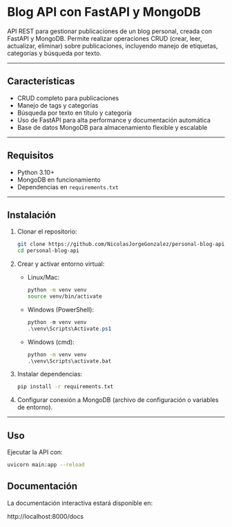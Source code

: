 # Blog API con FastAPI y MongoDB

API REST para gestionar publicaciones de un blog personal, creada con FastAPI y MongoDB. Permite realizar operaciones CRUD (crear, leer, actualizar, eliminar) sobre publicaciones, incluyendo manejo de etiquetas, categorías y búsqueda por texto.

---

## Características

- CRUD completo para publicaciones
- Manejo de tags y categorías
- Búsqueda por texto en título y categoría
- Uso de FastAPI para alta performance y documentación automática
- Base de datos MongoDB para almacenamiento flexible y escalable

---

## Requisitos

- Python 3.10+
- MongoDB en funcionamiento
- Dependencias en `requirements.txt`

---

## Instalación

1. Clonar el repositorio:

    ```bash
    git clone https://github.com/NicolasJorgeGonzalez/personal-blog-api.git
    cd personal-blog-api
    ```

2. Crear y activar entorno virtual:

    - Linux/Mac:

      ```bash
      python -m venv venv
      source venv/bin/activate
      ```

    - Windows (PowerShell):

      ```powershell
      python -m venv venv
      .\venv\Scripts\Activate.ps1
      ```

    - Windows (cmd):

      ```cmd
      python -m venv venv
      .\venv\Scripts\activate.bat
      ```

3. Instalar dependencias:

    ```bash
    pip install -r requirements.txt
    ```

4. Configurar conexión a MongoDB (archivo de configuración o variables de entorno).

---

## Uso

Ejecutar la API con:

```bash
uvicorn main:app --reload
```

## Documentación
La documentación interactiva estará disponible en:

http://localhost:8000/docs
